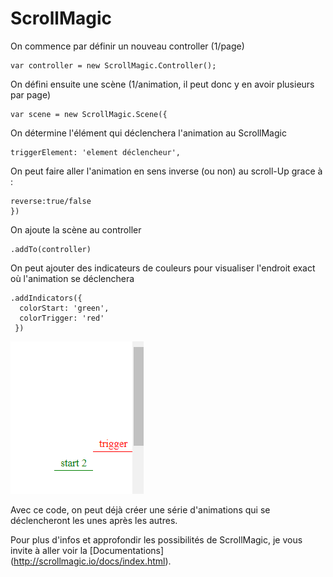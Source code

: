 # ScrollMagic

On commence par définir un nouveau controller (1/page)

    var controller = new ScrollMagic.Controller();

On défini ensuite une scène (1/animation, il peut donc y en avoir plusieurs par page)

    var scene = new ScrollMagic.Scene({

On détermine l'élément qui déclenchera l'animation au ScrollMagic

    triggerElement: 'element déclencheur',

On peut faire aller l'animation en sens inverse (ou non) au scroll-Up grace à :

    reverse:true/false
    })

On ajoute la scène au controller

    .addTo(controller)

On peut ajouter des indicateurs de couleurs pour visualiser l'endroit exact où l'animation se déclenchera

    .addIndicators({
      colorStart: 'green',
      colorTrigger: 'red'
     })

![Indicateurs](https://github.com/tonidano/Workshop_AnimJS-GSAP/blob/master/assets/images/indicateurs.png)

Avec ce code, on peut déjà créer une série d'animations qui se déclencheront les unes après les autres.

Pour plus d'infos et approfondir les possibilités de ScrollMagic, je vous invite à aller voir la [Documentations] (http://scrollmagic.io/docs/index.html).
